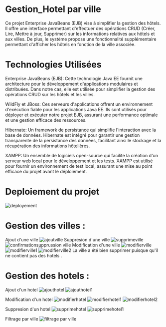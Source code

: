 # Gestion_Hotel par ville
Ce projet Enterprise JavaBeans (EJB) vise à simplifier la gestion des hôtels. Il offre une interface permettant 
d'effectuer des opérations CRUD (Créer, Lire, Mettre à jour, Supprimer) sur
les informations relatives aux hôtels et aux villes. De plus, le système propose une fonctionnalité supplémentaire permettant 
d'afficher les hôtels en fonction de la ville associée.
# Technologies Utilisées
Enterprise JavaBeans (EJB): Cette technologie Java EE fournit une architecture pour le développement d'applications modulaires 
et distribuées. Dans notre cas, elle est utilisée pour simplifier la gestion des opérations CRUD sur les hôtels et les villes.

WildFly et JBoss: Ces serveurs d'applications offrent un environnement d'exécution fiable pour les applications Java EE. Ils 
sont utilisés pour déployer et exécuter notre projet EJB, assurant une performance optimale et une gestion efficace des ressources.

Hibernate: Un framework de persistance qui simplifie l'interaction avec la base de données. Hibernate est intégré pour garantir
une gestion transparente de la persistance des données, facilitant ainsi le stockage et la récupération des informations hôtelières.

XAMPP: Un ensemble de logiciels open-source qui facilite la création d'un serveur web local pour le développement et les tests.
XAMPP est utilisé pour fournir un environnement de test local, assurant une mise au point efficace du projet avant le déploiement.

# Deploiement du projet
![deployement](https://github.com/Oussama-Errahimi20032/Gestion_Hotel/assets/147452642/12522dbb-4813-4041-b4b0-d9faecb9ba62)

# Gestion des villes :
   Ajout d'une ville
![ajoutville](https://github.com/Oussama-Errahimi20032/Gestion_Hotel/assets/147452642/7143a377-ccb7-4749-9fb7-38389ba8a20a)
 Suppresion d'une ville
  ![supprimeville](https://github.com/Oussama-Errahimi20032/Gestion_Hotel/assets/147452642/093dba0e-137b-44da-826a-db156a3c0587)
    ![confirmationsupprussion ville](https://github.com/Oussama-Errahimi20032/Gestion_Hotel/assets/147452642/7e1f9199-6d27-4a56-814c-05c43e86f5f7)
   Modification d'une ville
![modifierville](https://github.com/Oussama-Errahimi20032/Gestion_Hotel/assets/147452642/a4cca479-ac19-4d8b-86a1-5ef446b06618)
![modifierville1](https://github.com/Oussama-Errahimi20032/Gestion_Hotel/assets/147452642/be89bbb8-c278-4344-9a19-239790fe1c09)
![modifierville2](https://github.com/Oussama-Errahimi20032/Gestion_Hotel/assets/147452642/6802f577-d831-4c97-b736-d10123f89ae6)
  La ville a été bien supprimer puisque qu'il ne contient pas des hotels .
# Gestion des hotels :
   Ajout d'un hotel
![ajouthotel](https://github.com/Oussama-Errahimi20032/Gestion_Hotel/assets/147452642/e39fee38-36a0-4deb-a6f7-2b21204076a4)
![ajouthotel1](https://github.com/Oussama-Errahimi20032/Gestion_Hotel/assets/147452642/aca2018f-09d7-4798-b075-187c929c4251)

   Modification d'un hotel
   ![modifierhotel](https://github.com/Oussama-Errahimi20032/Gestion_Hotel/assets/147452642/3fa7eae5-56fc-48ad-97bd-edbbe3fd3e24)
![modifierhotel1](https://github.com/Oussama-Errahimi20032/Gestion_Hotel/assets/147452642/ec9384d6-3dba-4b1a-b7e1-ff5fa6946b80)
![modifierhotel2](https://github.com/Oussama-Errahimi20032/Gestion_Hotel/assets/147452642/1b6127a4-d6fe-4be2-b0cc-c6f29e9322ab)

  Suppresion d'un hotel
![supprimehotel](https://github.com/Oussama-Errahimi20032/Gestion_Hotel/assets/147452642/fafa5811-b17c-4b74-a8d8-3d22e9065c9f)
![supprimehotel1](https://github.com/Oussama-Errahimi20032/Gestion_Hotel/assets/147452642/3dee964a-f791-412d-b889-d2af53883009)

 Filtrage par ville
 ![filtrage par ville](https://github.com/Oussama-Errahimi20032/Gestion_Hotel/assets/147452642/64236502-6f67-4e49-a43e-00c2319cc94e)


   

    

  

